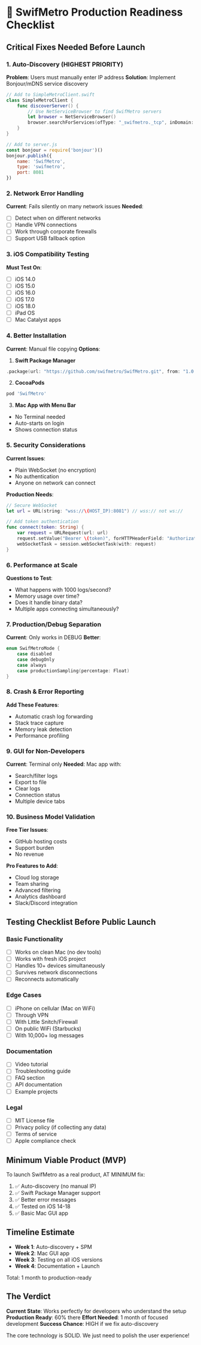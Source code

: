 # 🚀 SwifMetro Production Readiness Checklist

## Critical Fixes Needed Before Launch

### 1. Auto-Discovery (HIGHEST PRIORITY)
**Problem**: Users must manually enter IP address
**Solution**: Implement Bonjour/mDNS service discovery

```swift
// Add to SimpleMetroClient.swift
class SimpleMetroClient {
    func discoverServer() {
        // Use NetServiceBrowser to find SwifMetro servers
        let browser = NetServiceBrowser()
        browser.searchForServices(ofType: "_swifmetro._tcp", inDomain: "local.")
    }
}
```

```javascript
// Add to server.js
const bonjour = require('bonjour')()
bonjour.publish({ 
    name: 'SwifMetro', 
    type: 'swifmetro',
    port: 8081 
})
```

### 2. Network Error Handling
**Current**: Fails silently on many network issues
**Needed**:
- [ ] Detect when on different networks
- [ ] Handle VPN connections
- [ ] Work through corporate firewalls
- [ ] Support USB fallback option

### 3. iOS Compatibility Testing
**Must Test On**:
- [ ] iOS 14.0
- [ ] iOS 15.0
- [ ] iOS 16.0
- [ ] iOS 17.0
- [ ] iOS 18.0
- [ ] iPad OS
- [ ] Mac Catalyst apps

### 4. Better Installation
**Current**: Manual file copying
**Options**:
1. **Swift Package Manager**
```swift
.package(url: "https://github.com/swifmetro/SwifMetro.git", from: "1.0.0")
```

2. **CocoaPods**
```ruby
pod 'SwifMetro'
```

3. **Mac App with Menu Bar**
- No Terminal needed
- Auto-starts on login
- Shows connection status

### 5. Security Considerations
**Current Issues**:
- Plain WebSocket (no encryption)
- No authentication
- Anyone on network can connect

**Production Needs**:
```swift
// Secure WebSocket
let url = URL(string: "wss://\(HOST_IP):8081") // wss:// not ws://

// Add token authentication
func connect(token: String) {
    var request = URLRequest(url: url)
    request.setValue("Bearer \(token)", forHTTPHeaderField: "Authorization")
    webSocketTask = session.webSocketTask(with: request)
}
```

### 6. Performance at Scale
**Questions to Test**:
- What happens with 1000 logs/second?
- Memory usage over time?
- Does it handle binary data?
- Multiple apps connecting simultaneously?

### 7. Production/Debug Separation
**Current**: Only works in DEBUG
**Better**:
```swift
enum SwifMetroMode {
    case disabled
    case debugOnly
    case always
    case productionSampling(percentage: Float)
}
```

### 8. Crash & Error Reporting
**Add These Features**:
- Automatic crash log forwarding
- Stack trace capture
- Memory leak detection
- Performance profiling

### 9. GUI for Non-Developers
**Current**: Terminal only
**Needed**: Mac app with:
- Search/filter logs
- Export to file
- Clear logs
- Connection status
- Multiple device tabs

### 10. Business Model Validation
**Free Tier Issues**:
- GitHub hosting costs
- Support burden
- No revenue

**Pro Features to Add**:
- Cloud log storage
- Team sharing
- Advanced filtering
- Analytics dashboard
- Slack/Discord integration

## Testing Checklist Before Public Launch

### Basic Functionality
- [ ] Works on clean Mac (no dev tools)
- [ ] Works with fresh iOS project
- [ ] Handles 10+ devices simultaneously
- [ ] Survives network disconnections
- [ ] Reconnects automatically

### Edge Cases
- [ ] iPhone on cellular (Mac on WiFi)
- [ ] Through VPN
- [ ] With Little Snitch/Firewall
- [ ] On public WiFi (Starbucks)
- [ ] With 10,000+ log messages

### Documentation
- [ ] Video tutorial
- [ ] Troubleshooting guide
- [ ] FAQ section
- [ ] API documentation
- [ ] Example projects

### Legal
- [ ] MIT License file
- [ ] Privacy policy (if collecting any data)
- [ ] Terms of service
- [ ] Apple compliance check

## Minimum Viable Product (MVP)

To launch SwifMetro as a real product, AT MINIMUM fix:

1. ✅ Auto-discovery (no manual IP)
2. ✅ Swift Package Manager support
3. ✅ Better error messages
4. ✅ Tested on iOS 14-18
5. ✅ Basic Mac GUI app

## Timeline Estimate

- **Week 1**: Auto-discovery + SPM
- **Week 2**: Mac GUI app
- **Week 3**: Testing on all iOS versions
- **Week 4**: Documentation + Launch

Total: 1 month to production-ready

## The Verdict

**Current State**: Works perfectly for developers who understand the setup
**Production Ready**: 60% there
**Effort Needed**: 1 month of focused development
**Success Chance**: HIGH if we fix auto-discovery

The core technology is SOLID. We just need to polish the user experience!